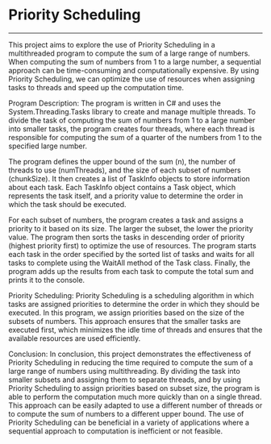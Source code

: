 # Priority Scheduling

---

This project aims to explore the use of Priority Scheduling in a multithreaded program to compute the sum of a large range of numbers. When computing the sum of numbers from 1 to a large number, a sequential approach can be time-consuming and computationally expensive. By using Priority Scheduling, we can optimize the use of resources when assigning tasks to threads and speed up the computation time.

Program Description:
The program is written in C# and uses the System.Threading.Tasks library to create and manage multiple threads. To divide the task of computing the sum of numbers from 1 to a large number into smaller tasks, the program creates four threads, where each thread is responsible for computing the sum of a quarter of the numbers from 1 to the specified large number.

The program defines the upper bound of the sum (n), the number of threads to use (numThreads), and the size of each subset of numbers (chunkSize). It then creates a list of TaskInfo objects to store information about each task. Each TaskInfo object contains a Task object, which represents the task itself, and a priority value to determine the order in which the task should be executed.

For each subset of numbers, the program creates a task and assigns a priority to it based on its size. The larger the subset, the lower the priority value. The program then sorts the tasks in descending order of priority (highest priority first) to optimize the use of resources. The program starts each task in the order specified by the sorted list of tasks and waits for all tasks to complete using the WaitAll method of the Task class. Finally, the program adds up the results from each task to compute the total sum and prints it to the console.

Priority Scheduling:
Priority Scheduling is a scheduling algorithm in which tasks are assigned priorities to determine the order in which they should be executed. In this program, we assign priorities based on the size of the subsets of numbers. This approach ensures that the smaller tasks are executed first, which minimizes the idle time of threads and ensures that the available resources are used efficiently.

Conclusion:
In conclusion, this project demonstrates the effectiveness of Priority Scheduling in reducing the time required to compute the sum of a large range of numbers using multithreading. By dividing the task into smaller subsets and assigning them to separate threads, and by using Priority Scheduling to assign priorities based on subset size, the program is able to perform the computation much more quickly than on a single thread. This approach can be easily adapted to use a different number of threads or to compute the sum of numbers to a different upper bound. The use of Priority Scheduling can be beneficial in a variety of applications where a sequential approach to computation is inefficient or not feasible.
